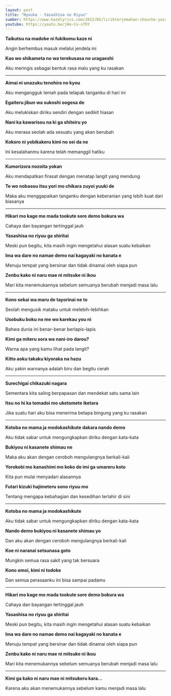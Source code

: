 ```yaml
---
layout: post
title: "Hyouka - Yasashisa no Riyuu"
sumber: https://www.kazelyrics.com/2012/05/lirikterjemahan-choucho-yasashisa-no.html?m=1 
youtube: https://youtu.be/jHe-Cv-sfhY 
---
```


**Taikutsu na madobe ni fukikomu kaze ni**

Angin berhembus masuk melalui jendela ini

**Kao wo shikameta no wa terekusasa no uragaeshi**

Aku meringis sebagai bentuk rasa malu yang ku rasakan

****



**Aimai ni unazuku tenohira no kyou**

Aku mengangguk lemah pada telapak tanganku di hari ini

**Egaiteru jibun wa sukoshi oogesa de**

Aku melukiskan diriku sendiri dengan sedikit hiasan

**Nani ka kawarisou na ki ga shiteiru yo**

Aku merasa seolah ada sesuatu yang akan berubah

**Kokoro ni yobikakeru kimi no sei da ne**

Ini kesalahanmu karena telah memanggil hatiku

****



**Kumorizora nozoita yokan**

Aku mendapatkan firasat dengan menatap langit yang mendung

**Te wo nobasou itsu yori mo chikara zuyoi yuuki de**

Maka aku menggapaikan tanganku dengan keberanian yang lebih kuat dari biasanya

****



**Hikari mo kage mo mada tookute sore demo bokura wa**

Cahaya dan bayangan tertinggal jauh

**Yasashisa no riyuu ga shiritai**

Meski pun begitu, kita  masih ingin mengetahui alasan suatu kebaikan

**Ima wa dare no namae demo nai kagayaki no kanata e**

Menuju  tempat yang bersinar dan tidak dinamai oleh siapa pun

**Zenbu kako ni naru mae ni mitsuke ni ikou**

Mari kita menemukannya sebelum semuanya berubah menjadi masa lalu

****



**Kono sekai wa maru de tayorinai ne to**

Seolah mengusik mataku untuk melebih-lebihkan

**Usobuku boku no me wo karekau you ni**

Bahwa dunia ini benar-benar berlapis-lapis

**Kimi ga miteru sora wa nani-iro darou?**

Warna apa yang kamu lihat pada langit?

**Kitto aoku takaku kiyoraka na hazu**

Aku yakin warnanya adalah biru dan begitu cerah

****



**Surechigai chikazuki nagara**

Sementara kita saling berpapasan dan mendekat satu sama lain

**Itsu no hi ka tomadoi mo uketomete iketara**

Jika suatu hari aku bisa menerima betapa bingung yang ku rasakan

****



**Kotoba no mama ja modokashikute dakara nando demo**

Aku tidak sabar  untuk mengungkapkan diriku dengan kata-kata

**Bukiyou ni kasanete shimau ne**

Maka aku akan dengan ceroboh mengulangnya berkali-kali

**Yorokobi mo kanashimi mo koko de imi ga umareru koto**

Kita pun mulai menyadari alasannya

**Futari kizuki hajimeteru sono riyuu mo**

Tentang mengapa kebahagian dan kesedihan terlahir di sini

****



**Kotoba no mama ja modokashikute**

Aku tidak sabar  untuk mengungkapkan diriku dengan kata-kata

**Nando demo bukiyou ni kasanete shimau yo**

Dan aku akan dengan ceroboh mengulangnya berkali-kali

**Koe ni naranai setsunasa goto**

Mungkin semua rasa sakit yang tak bersuara

**Kono omoi, kimi ni todoke**

Dan semua perasaanku ini bisa sampai padamu

****



**Hikari mo kage mo mada tookute sore demo bokura wa**

Cahaya dan bayangan tertinggal jauh

**Yasashisa no riyuu ga shiritai**

Meski pun begitu, kita masih ingin mengetahui alasan suatu kebaikan

**Ima wa dare no namae demo nai kagayaki no kanata e**

Menuju  tempat yang bersinar dan tidak dinamai oleh siapa pun

**Zenbu kako ni naru mae ni mitsuke ni ikou**

Mari kita menemukannya sebelum semuanya berubah menjadi masa lalu

****



**Kimi ga kako ni naru mae ni mitsukeru kara...**

Karena aku akan menemukannya sebelum kamu menjadi masa lalu 

